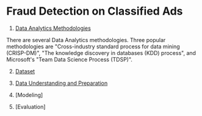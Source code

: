 # Fraud Detection on Classified Ads

1. [Data Analytics Methodologies](https://github.com/kaymal/fraud-detection/blob/master/methodologies.md)

There are several Data Analytics methodologies. Three popular methodologies are "Cross-industry standard process for data mining (CRISP-DM)", "The knowledge discovery in databases (KDD) process", and Microsoft's "Team Data Science Process (TDSP)".

2. [Dataset](https://github.com/kaymal/fraud-detection/tree/master/data)

3. [Data Understanding and Preparation](https://github.com/kaymal/fraud-detection/blob/master/data-understanding-preparation.ipynb)

4. [Modeling]

5. [Evaluation]

